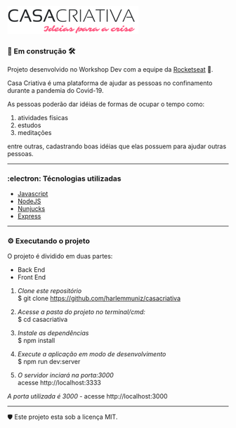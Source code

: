 ## ![Logo da Casa Criativa](/assets/logo.png)  

### :construction: Em construção :hammer_and_wrench:  

Projeto desenvolvido no Workshop Dev com a equipe da [Rocketseat](https://rocketseat.com.br/)  :rocket:.  

Casa Criativa é uma plataforma de ajudar as pessoas no confinamento durante a pandemia do Covid-19.

As pessoas poderão dar idéias de formas de ocupar o tempo como:  

1. atividades físicas 
2. estudos 
3. meditações  

entre outras, cadastrando boas idéias que elas possuem para ajudar outras pessoas.  

_________________________________________________________________________

### :electron: Técnologias utilizadas  

* [Javascript](https://www.javascript.com/)
* [NodeJS](https://nodejs.org/)
* [Nunjucks](https://mozilla.github.io/nunjucks/)
* [Express](https://expressjs.com/)  

_________________________________________________________________________

### :gear: Executando o projeto  

O projeto é dividido em duas partes:

* Back End
* Front End


1. _Clone este repositório_  
$ git clone https://github.com/harlemmuniz/casacriativa

2. _Acesse a pasta do projeto no terminal/cmd:_  
$ cd casacriativa

3. _Instale as dependências_  
$ npm install

4. _Execute a aplicação em modo de desenvolvimento_  
$ npm run dev:server

5. _O servidor inciará na porta:3000_  
acesse http://localhost:3333  

_A porta utilizada é 3000_ - acesse http://localhost:3000  

_________________________________________________________________________  
:shield: Este projeto esta sob a licença MIT.